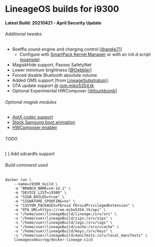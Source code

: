 # LineageOS builds for i9300
#### Latest Build: 20210421 - April Security Update

###### Additional tweaks:
* Boeffla sound engine and charging control [[@andip71](https://github.com/andip71)]
   * Configure with [SmartPack Kernel Manager](https://play.google.com/store/apps/details?id=com.smartpack.kernelmanager.release) or with an init.d script ([example](https://forum.xda-developers.com/t/rom-unofficial-8-1-0-lineageos-15-1-beta-6-03-2019.3862953/page-12#post-78269922)).
* MagiskHide support, Passes SafetyNet
* Lower minimum brightness [[@Oebbler](https://github.com/Mibo5354/android_kernel_samsung_smdk4412/commit/0d207185ac260a6816760cae405b6941b2015918)]
* Forced disable Bluetooth absolute volume 
* Added OMS support [from [LineageSubstratum](https://github.com/LineageSubstratum)]. 
* OTA update support @ [rom.mibo5354.tk](https://rom.mibo5354.tk/builds/full/)
* Optional Experimental HWComposer [[@fourkbomb](https://forum.xda-developers.com/galaxy-s3/orig-development/experimental-lineageos-14-1-i9300-t3696500)]

###### Optional magisk modules
* [AptX codec support](https://github.com/Mibo5354/i9300_builds/raw/master/Magisk%20Modules/magisk-module-op3aptx.zip)
* [Stock Samsung boot animation](https://github.com/Mibo5354/i9300_builds/raw/master/Magisk%20Modules/magisk-samsung-stock-boot-animation.zip)
* [HWComposer enabler](https://github.com/Mibo5354/i9300_builds/raw/master/Magisk%20Modules/Systemless_HWC.zip)

###### TODO

[ ] Add sdcardfs support

###### Build command used
```
docker run \
    --name=i9300_build \
    -e "BRANCH_NAME=cm-14.1" \
    -e "DEVICE_LIST=i9300" \
    -e "SIGN_BUILDS=true" \
    -e "SIGNATURE_SPOOFING=no" \
    -e "CUSTOM_PACKAGES=FDroid FDroidPrivilegedExtension" \
    -e "OTA_URL=https://rom.mibo5354.tk/api" \
    -v "/home/user/lineageBuild/lineage:/srv/src" \
    -v "/home/user/lineageBuild/zips:/srv/zips" \
    -v "/home/user/lineageBuild/logs:/srv/logs" \
    -v "/home/user/lineageBuild/cache:/srv/ccache" \
    -v "/home/user/lineageBuild/keys:/srv/keys" \
    -v "/home/user/lineageBuild/manifests:/srv/local_manifests" \
    lineageos4microg/docker-lineage-cicd
```
